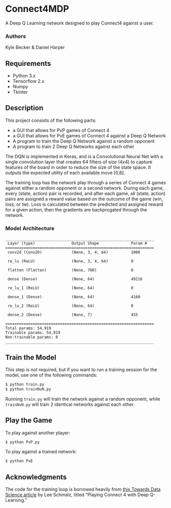 # Connect4MDP
A Deep Q Learning network designed to play Connect4 against a user.

### Authors
Kyle Becker & Daniel Harper

## Requirements
- Python 3.x
- Tensorflow 2.x
- Numpy
- Tkinter

## Description
This project consists of the following parts:
- a GUI that allows for PvP games of Connect 4
- a GUI that allows for PvE games of Connect 4 against a Deep Q Network
- A program to train the Deep Q Network against a random opponent
- A program to train 2 Deep Q Networks against each other

The DQN is implemented in Keras, and is a Convolutional Neural Net with a single convolution layer that creates 64 filters of size (4x4) to capture features of the board in order to reduce the size of the state space. It outputs the expected utility of each available move \[0,6\].

The training loop has the network play through a series of Connect 4 games against either a random opponent or a second network. During each game, every (state, action) pair is recorded, and after each game, all (state, action) pairs are assigned a reward value based on the outcome of the game (win, loss, or tie). Loss is calculated between the predicted and assigned reward for a given action, then the gradients are backprogated through the network.

### Model Architecture
```
_________________________________________________________________
 Layer (type)                Output Shape              Param #   
=================================================================
 conv2d (Conv2D)             (None, 3, 4, 64)          1088      
                                                                 
 re_lu (ReLU)                (None, 3, 4, 64)          0         
                                                                 
 flatten (Flatten)           (None, 768)               0         
                                                                 
 dense (Dense)               (None, 64)                49216     
                                                                 
 re_lu_1 (ReLU)              (None, 64)                0         
                                                                 
 dense_1 (Dense)             (None, 64)                4160      
                                                                 
 re_lu_2 (ReLU)              (None, 64)                0         
                                                                 
 dense_2 (Dense)             (None, 7)                 455       
                                                                 
=================================================================
Total params: 54,919
Trainable params: 54,919
Non-trainable params: 0
_________________________________________________________________
```
## Train the Model
This step is not required, but if you want to run a training session for the model, use one of the following commands:

```bash
$ python train.py
$ python trainNvN.py
```
Running `train.py` will train the network against a random opponent, while `trainNvN.py` will train 2 identical networks against each other.

## Play the Game
To play against another player:
```bash
$ python PvP.py
```
To play against a trained network:
```bash
$ python PvE
```

## Acknowledgments
The code for the training loop is borrowed heavily from [this Towards Data Science article](https://towardsdatascience.com/playing-connect-4-with-deep-q-learning-76271ed663ca) by Lee Schmalz, titled "Playing Connect 4 with Deep Q-Learning."
